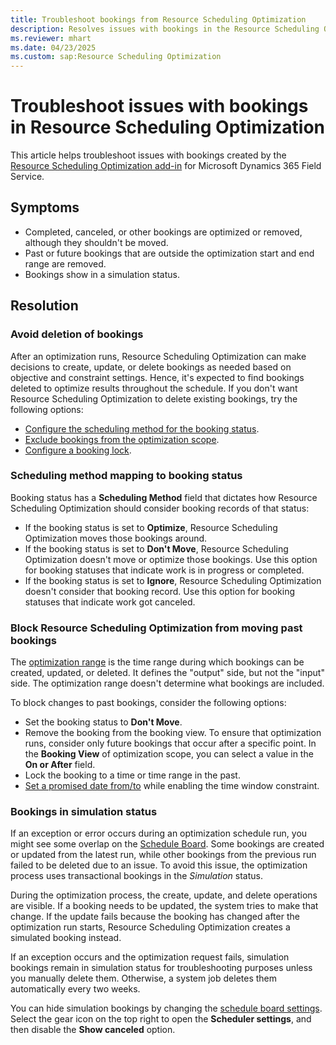 ```yaml
---
title: Troubleshoot bookings from Resource Scheduling Optimization
description: Resolves issues with bookings in the Resource Scheduling Optimization add-in for Microsoft Dynamics 365 Field Service.
ms.reviewer: mhart
ms.date: 04/23/2025
ms.custom: sap:Resource Scheduling Optimization
---
```

# Troubleshoot issues with bookings in Resource Scheduling Optimization

This article helps troubleshoot issues with bookings created by the [Resource Scheduling Optimization add-in](/dynamics365/field-service/rso-overview) for Microsoft Dynamics 365 Field Service.

## Symptoms

- Completed, canceled, or other bookings are optimized or removed, although they shouldn't be moved.
- Past or future bookings that are outside the optimization start and end range are removed.
- Bookings show in a simulation status.

## Resolution

### Avoid deletion of bookings

After an optimization runs, Resource Scheduling Optimization can make decisions to create, update, or delete bookings as needed based on objective and constraint settings. Hence, it's expected to find bookings deleted to optimize results throughout the schedule. If you don't want Resource Scheduling Optimization to delete existing bookings, try the following options:

- [Configure the scheduling method for the booking status](/dynamics365/field-service/rso-configuration#make-data-changes-to-prepare-for-optimizations).
- [Exclude bookings from the optimization scope](/dynamics365/field-service/rso-optimization-scope).
- [Configure a booking lock](/dynamics365/field-service/booking-lock-options).

### Scheduling method mapping to booking status

Booking status has a **Scheduling Method** field that dictates how Resource Scheduling Optimization should consider booking records of that status:

- If the booking status is set to **Optimize**, Resource Scheduling Optimization moves those bookings around.
- If the booking status is set to **Don't Move**, Resource Scheduling Optimization doesn't move or optimize those bookings. Use this option for booking statuses that indicate work is in progress or completed.
- If the booking status is set to **Ignore**, Resource Scheduling Optimization doesn't consider that booking record. Use this option for booking statuses that indicate work got canceled.

### Block Resource Scheduling Optimization from moving past bookings

The [optimization range](/dynamics365/field-service/rso-optimization-scope#create-an-optimization-scop) is the time range during which bookings can be created, updated, or deleted. It defines the "output" side, but not the "input" side. The optimization range doesn't determine what bookings are included.

To block changes to past bookings, consider the following options:

- Set the booking status to **Don't Move**.
- Remove the booking from the booking view. To ensure that optimization runs, consider only future bookings that occur after a specific point. In the **Booking View** of optimization scope, you can select a value in the **On or After** field.
- Lock the booking to a time or time range in the past.
- [Set a promised date from/to](/dynamics365/field-service/schedule-time-constraints#schedule-a-requirement-in-a-time-frame) while enabling the time window constraint.

### Bookings in simulation status

If an exception or error occurs during an optimization schedule run, you might see some overlap on the [Schedule Board](/dynamics365/field-service/schedule-board-tab-settings#board-view-settings). Some bookings are created or updated from the latest run, while other bookings from the previous run failed to be deleted due to an issue. To avoid this issue, the optimization process uses transactional bookings in the *Simulation* status.

During the optimization process, the create, update, and delete operations are visible. If a booking needs to be updated, the system tries to make that change. If the update fails because the booking has changed after the optimization run starts, Resource Scheduling Optimization creates a simulated booking instead.

If an exception occurs and the optimization request fails, simulation bookings remain in simulation status for troubleshooting purposes unless you manually delete them. Otherwise, a system job deletes them automatically every two weeks.

You can hide simulation bookings by changing the [schedule board settings](/dynamics365/field-service/schedule-board-tab-settings#board-view-settings). Select the gear icon on the top right to open the **Scheduler settings**, and then disable the **Show canceled** option.
